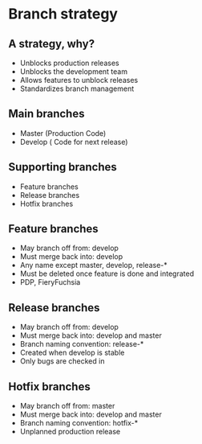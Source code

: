 # Branch strategy



## A strategy, why?

* Unblocks production releases
* Unblocks the development team
* Allows features to unblock releases
* Standardizes branch management


## Main branches

* Master (Production Code)
* Develop ( Code for next release)


## Supporting branches

* Feature branches
* Release branches
* Hotfix branches 


## Feature branches

* May branch off from: develop
* Must merge back into: develop
* Any name except master, develop, release-*
* Must be deleted once feature is done and integrated
* PDP, FieryFuchsia


## Release branches

* May branch off from: develop
* Must merge back into: develop and master
* Branch naming convention: release-*
* Created when develop is stable
* Only bugs are checked in


## Hotfix branches

* May branch off from: master
* Must merge back into: develop and master
* Branch naming convention: hotfix-*
* Unplanned production release

